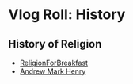 # Vlog Roll: History

## History of Religion
* [ReligionForBreakfast](https://www.youtube.com/channel/UCct9aR7HC79Cv2g-9oDOTLw)
* [Andrew Mark Henry](https://www.youtube.com/channel/UCWWfCP-7Vhfkr8PWOvW0mkA)
